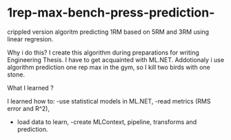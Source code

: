 # 1rep-max-bench-press-prediction-
crippled version algoritm predicting 1RM based on 5RM and 3RM using linear regresion.

Why i do this?
I create this algorithm during preparations for writing Engineering Thesis. I have to get acquainted with ML.NET. Addotionaly i use algorithm prediction one rep max in the gym, so I kill two birds with one stone.

What I learned ?

I learned how to:
-use statistical models in ML.NET,
-read metrics (RMS error and R^2),
- load data to learn,
-create MLContext, pipeline, transforms and prediction.
